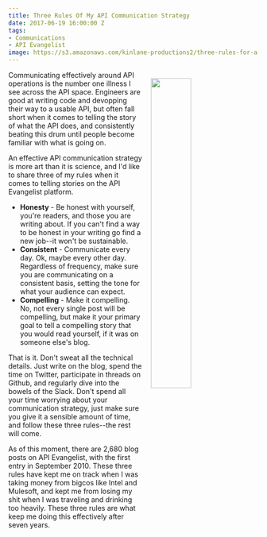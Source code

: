 ```yaml
---
title: Three Rules Of My API Communication Strategy
date: 2017-06-19 16:00:00 Z
tags:
- Communications
- API Evangelist
image: https://s3.amazonaws.com/kinlane-productions2/three-rules-for-a-communication-strategy.png
---
```


<p><a href="http://communications.apievangelist.com/"><img src="https://s3.amazonaws.com/kinlane-productions2/three-rules-for-a-communication-strategy.png" align="right" width="40%" style="padding: 15px;" /></a></p>Communicating effectively around API operations is the number one illness I see across the API space. Engineers are good at writing code and devopping their way to a usable API, but often fall short when it comes to telling the story of what the API does, and consistently beating this drum until people become familiar with what is going on.

An effective API communication strategy is more art than it is science, and I'd like to share three of my rules when it comes to telling stories on the API Evangelist platform.

* **Honesty** - Be honest with yourself, you're readers, and those you are writing about. If you can't find a way to be honest in your writing go find a new job--it won't be sustainable.
* **Consistent** - Communicate every day. Ok, maybe every other day. Regardless of frequency, make sure you are communicating on a consistent basis, setting the tone for what your audience can expect.
* **Compelling** - Make it compelling. No, not every single post will be compelling, but make it your primary goal to tell a compelling story that you would read yourself, if it was on someone else's blog.

That is it. Don't sweat all the technical details. Just write on the blog, spend the time on Twitter, participate in threads on Github, and regularly dive into the bowels of the Slack. Don't spend all your time worrying about your communication strategy, just make sure you give it a sensible amount of time, and follow these three rules--the rest will come.

As of this moment, there are 2,680 blog posts on API Evangelist, with the first entry in September 2010. These three rules have kept me on track when I was taking money from bigcos like Intel and Mulesoft, and kept me from losing my shit when I was traveling and drinking too heavily. These three rules are what keep me doing this effectively after seven years.